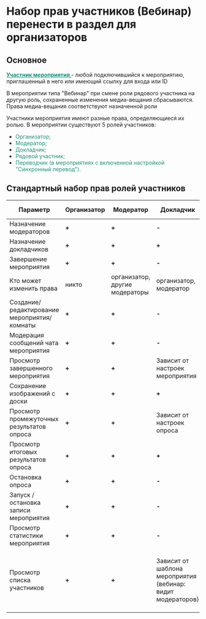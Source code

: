 # Набор прав участников (Вебинар) перенести в раздел для организаторов

## Основное

<span style="text-decoration: underline;"><span style="color: rgb(22, 145, 121); text-decoration: underline;">**Участник мероприятия**</span> </span>- любой подключившийся к мероприятию, приглашенный в него или имеющий ссылку для входа или ID

В мероприятии типа "Вебинар" при смене роли рядового участника на другую роль, сохраненные изменения медиа-вещания сбрасываются. Права медиа-вещания соответствуют назначенной роли

Участники мероприятия имеют разные права, определяющиеся их ролью. В мероприятии существуют 5 ролей участников:

- <span style="color: rgb(22, 145, 121);">Организатор;</span>
- <span style="color: rgb(22, 145, 121);">Модератор;</span>
- <span style="color: rgb(22, 145, 121);">Докладчик;</span>
- <span style="color: rgb(22, 145, 121);">Рядовой участник;</span>
- <span style="color: rgb(22, 145, 121);">Переводчик (в мероприятиях с включенной настройкой "Синхронный перевод").</span>

## Стандартный набор прав ролей участников

| Параметр                                     | Организатор | Модератор                      | Докладчик                                                   | Рядовой участник                                                          | Переводчик                                                                |
| -------------------------------------------- | ----------- | ------------------------------ | ----------------------------------------------------------- | ------------------------------------------------------------------------- | ------------------------------------------------------------------------- |
| Назначение модераторов                       | **+**       | **+**                          | **-**                                                       | **-**                                                                     | **-**                                                                     |
| Назначение докладчиков                       | **+**       | **+**                          | **+**                                                       | **-**                                                                     | **-**                                                                     |
| Завершение мероприятия                       | **+**       | **+**                          | **-**                                                       | **-**                                                                     | **-**                                                                     |
| Кто может изменить права                     | никто       | организатор, другие модераторы | организатор, модератор                                      | организатор, модератор                                                    | организатор, модератор                                                    |
| Создание/ редактирование мероприятия/комнаты | **+**       | **+**                          | **-**                                                       | **-**                                                                     | **-**                                                                     |
| Модерация сообщений чата мероприятия         | **+**       | **+**                          | **-**                                                       | **-**                                                                     | **-**                                                                     |
| Просмотр завершенного мероприятия            | **+**       | **+**                          | Зависит от настроек мероприятия                             | Зависит от настроек мероприятия                                           | Зависит от настроек мероприятия                                           |
| Сохранение изображений с доски               | **+**       | **+**                          | **+**                                                       | **+**                                                                     | **+**                                                                     |
| Просмотр промежуточных результатов опроса    | **+**       | **+**                          | Зависит от настроек опроса                                  | Зависит от настроек опроса                                                | Зависит от настроек опроса                                                |
| Просмотр итоговых результатов опроса         | **+**       | **+**                          | **+**                                                       | **+**                                                                     | **+**                                                                     |
| Остановка опроса                             | **+**       | **+**                          | **-**                                                       | **-**                                                                     | **-**                                                                     |
| Запуск / остановка записи мероприятия        | **+**       | **+**                          | **-**                                                       | **-**                                                                     | **-**                                                                     |
| Просмотр статистики мероприятия              | **+**       | **+**                          | **-**                                                       | **-**                                                                     | **-**                                                                     |
| Просмотр списка участников                   | **+**       | **+**                          | Зависит от шаблона мероприятия (вебинар: видит модераторов) | Зависит от шаблона мероприятия (вебинар: видит докладчиков и модераторов) | Зависит от шаблона мероприятия (вебинар: видит докладчиков и модераторов) |
